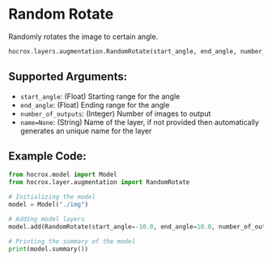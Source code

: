 # Random Rotate

Randomly rotates the image to certain angle.

```python
hocrox.layers.augmentation.RandomRotate(start_angle, end_angle, number_of_outputs=1, name=None)
```

## Supported Arguments:

- `start_angle`: (Float) Starting range for the angle
- `end_angle`: (Float) Ending range for the angle
- `number_of_outputs`: (Integer) Number of images to output
- `name=None`: (String) Name of the layer, if not provided then automatically generates an unique name for the layer

## Example Code:

```python
from hocrox.model import Model
from hocrox.layer.augmentation import RandomRotate

# Initializing the model
model = Model("./img")

# Adding model layers
model.add(RandomRotate(start_angle=-10.0, end_angle=10.0, number_of_outputs=5))

# Printing the summary of the model
print(model.summary())
```
